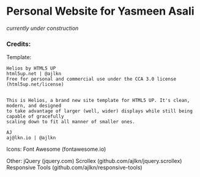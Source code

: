 # Personal Website for Yasmeen Asali 

*currently under construction*

### Credits:

Template: 

	Helios by HTML5 UP
	html5up.net | @ajlkn
	Free for personal and commercial use under the CCA 3.0 license (html5up.net/license)
	
	
	This is Helios, a brand new site template for HTML5 UP. It's clean, modern, and designed
	to take advantage of larger (well, wider) displays while still being capable of gracefully
	scaling down to fit all manner of smaller ones.
	
	AJ
	aj@lkn.io | @ajlkn

Icons:
	Font Awesome (fontawesome.io)

Other:
	jQuery (jquery.com)
	Scrollex (github.com/ajlkn/jquery.scrollex)
	Responsive Tools (github.com/ajlkn/responsive-tools)
